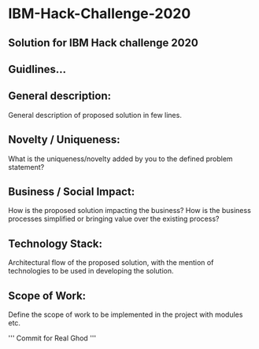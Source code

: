 # IBM-Hack-Challenge-2020

## Solution for IBM Hack challenge 2020

## Guidlines...

## General description:

General description of proposed solution in few lines.

 
## Novelty / Uniqueness:

What is the uniqueness/novelty added by you to the defined problem statement?

 
## Business / Social Impact:

How is the proposed solution impacting the business? How is the business processes simplified or bringing value over the existing process?

 
## Technology Stack:

Architectural flow of the proposed solution, with the mention of technologies to be used in developing the solution.

 
## Scope of Work:

Define the scope of work to be implemented in the project with modules etc.

'''
Commit for Real Ghod 
'''
